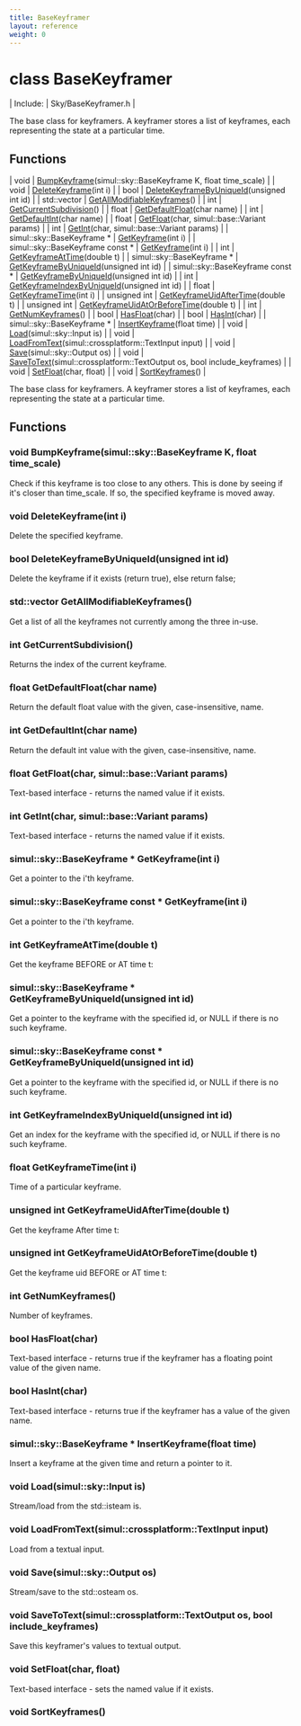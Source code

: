 ```yaml
---
title: BaseKeyframer
layout: reference
weight: 0
---
```

class BaseKeyframer
===

| Include: | Sky/BaseKeyframer.h |

The base class for keyframers. A keyframer stores a list of keyframes, each representing the state at
a particular time.
  


Functions
---

| void | [BumpKeyframe](#BumpKeyframe)(simul::sky::BaseKeyframe K, float time_scale) |
| void | [DeleteKeyframe](#DeleteKeyframe)(int i) |
| bool | [DeleteKeyframeByUniqueId](#DeleteKeyframeByUniqueId)(unsigned int id) |
| std::vector | [GetAllModifiableKeyframes](#GetAllModifiableKeyframes)() |
| int | [GetCurrentSubdivision](#GetCurrentSubdivision)() |
| float | [GetDefaultFloat](#GetDefaultFloat)(char name) |
| int | [GetDefaultInt](#GetDefaultInt)(char name) |
| float | [GetFloat](#GetFloat)(char, simul::base::Variant params) |
| int | [GetInt](#GetInt)(char, simul::base::Variant params) |
| simul::sky::BaseKeyframe * | [GetKeyframe](#GetKeyframe)(int i) |
| simul::sky::BaseKeyframe  const * | [GetKeyframe](#GetKeyframe)(int i) |
| int | [GetKeyframeAtTime](#GetKeyframeAtTime)(double t) |
| simul::sky::BaseKeyframe * | [GetKeyframeByUniqueId](#GetKeyframeByUniqueId)(unsigned int id) |
| simul::sky::BaseKeyframe  const * | [GetKeyframeByUniqueId](#GetKeyframeByUniqueId)(unsigned int id) |
| int | [GetKeyframeIndexByUniqueId](#GetKeyframeIndexByUniqueId)(unsigned int id) |
| float | [GetKeyframeTime](#GetKeyframeTime)(int i) |
| unsigned int | [GetKeyframeUidAfterTime](#GetKeyframeUidAfterTime)(double t) |
| unsigned int | [GetKeyframeUidAtOrBeforeTime](#GetKeyframeUidAtOrBeforeTime)(double t) |
| int | [GetNumKeyframes](#GetNumKeyframes)() |
| bool | [HasFloat](#HasFloat)(char) |
| bool | [HasInt](#HasInt)(char) |
| simul::sky::BaseKeyframe * | [InsertKeyframe](#InsertKeyframe)(float time) |
| void | [Load](#Load)(simul::sky::Input is) |
| void | [LoadFromText](#LoadFromText)(simul::crossplatform::TextInput input) |
| void | [Save](#Save)(simul::sky::Output os) |
| void | [SaveToText](#SaveToText)(simul::crossplatform::TextOutput os, bool include_keyframes) |
| void | [SetFloat](#SetFloat)(char, float) |
| void | [SortKeyframes](#SortKeyframes)() |

The base class for keyframers. A keyframer stores a list of keyframes, each representing the state at
a particular time.
  


Functions
---

### <a name="BumpKeyframe"/>void BumpKeyframe(simul::sky::BaseKeyframe K, float time_scale)
Check if this keyframe is too close to any others. This is done by seeing if it's closer than time_scale.
If so, the specified keyframe is moved away.

### <a name="DeleteKeyframe"/>void DeleteKeyframe(int i)
Delete the specified keyframe.

### <a name="DeleteKeyframeByUniqueId"/>bool DeleteKeyframeByUniqueId(unsigned int id)
Delete the keyframe if it exists (return true), else return false;

### <a name="GetAllModifiableKeyframes"/>std::vector GetAllModifiableKeyframes()
Get a list of all the keyframes not currently among the three in-use.

### <a name="GetCurrentSubdivision"/>int GetCurrentSubdivision()
Returns the index of the current keyframe.

### <a name="GetDefaultFloat"/>float GetDefaultFloat(char name)
Return the default float value with the given, case-insensitive, name.

### <a name="GetDefaultInt"/>int GetDefaultInt(char name)
Return the default int value with the given, case-insensitive, name.

### <a name="GetFloat"/>float GetFloat(char, simul::base::Variant params)
Text-based interface - returns the named value if it exists.

### <a name="GetInt"/>int GetInt(char, simul::base::Variant params)
Text-based interface - returns the named value if it exists.

### <a name="GetKeyframe"/>simul::sky::BaseKeyframe * GetKeyframe(int i)
Get a pointer to the i'th keyframe.

### <a name="GetKeyframe"/>simul::sky::BaseKeyframe  const * GetKeyframe(int i)
Get a pointer to the i'th keyframe.

### <a name="GetKeyframeAtTime"/>int GetKeyframeAtTime(double t)
Get the keyframe BEFORE or AT time t:

### <a name="GetKeyframeByUniqueId"/>simul::sky::BaseKeyframe * GetKeyframeByUniqueId(unsigned int id)
Get a pointer to the keyframe with the specified id, or NULL if there is no such keyframe.

### <a name="GetKeyframeByUniqueId"/>simul::sky::BaseKeyframe  const * GetKeyframeByUniqueId(unsigned int id)
Get a pointer to the keyframe with the specified id, or NULL if there is no such keyframe.

### <a name="GetKeyframeIndexByUniqueId"/>int GetKeyframeIndexByUniqueId(unsigned int id)
Get an index for the keyframe with the specified id, or NULL if there is no such keyframe.

### <a name="GetKeyframeTime"/>float GetKeyframeTime(int i)
Time of a particular keyframe.

### <a name="GetKeyframeUidAfterTime"/>unsigned int GetKeyframeUidAfterTime(double t)
Get the keyframe After time t:

### <a name="GetKeyframeUidAtOrBeforeTime"/>unsigned int GetKeyframeUidAtOrBeforeTime(double t)
Get the keyframe uid BEFORE or AT time t:

### <a name="GetNumKeyframes"/>int GetNumKeyframes()
Number of keyframes.

### <a name="HasFloat"/>bool HasFloat(char)
Text-based interface - returns true if the keyframer has a floating point value of the given name.

### <a name="HasInt"/>bool HasInt(char)
Text-based interface - returns true if the keyframer has a value of the given name.

### <a name="InsertKeyframe"/>simul::sky::BaseKeyframe * InsertKeyframe(float time)
Insert a keyframe at the given time and return a pointer to it.

### <a name="Load"/>void Load(simul::sky::Input is)
Stream/load from the std::isteam is.

### <a name="LoadFromText"/>void LoadFromText(simul::crossplatform::TextInput input)
Load from a textual input.

### <a name="Save"/>void Save(simul::sky::Output os)
Stream/save  to the std::osteam os.

### <a name="SaveToText"/>void SaveToText(simul::crossplatform::TextOutput os, bool include_keyframes)
Save this keyframer's values to textual output.

### <a name="SetFloat"/>void SetFloat(char, float)
Text-based interface - sets the named value if it exists.

### <a name="SortKeyframes"/>void SortKeyframes()
